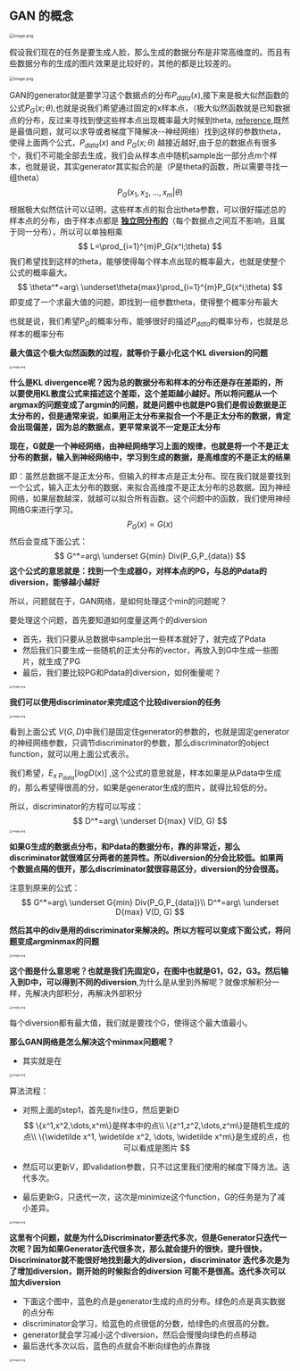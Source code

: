 ## GAN 的概念

<img src="http://ww1.sinaimg.cn/large/005KJzqrly1gliwd2ld2ej30wg0l4nlw.jpg" alt="image.png" style="zoom: 50%;" />



假设我们现在的任务是要生成人脸，那么生成的数据分布是非常高维度的。而且有些数据分布的生成的图片效果是比较好的，其他的都是比较差的。

<img src="http://ww1.sinaimg.cn/large/005KJzqrly1glhi7awtudj30xi0oik7w.jpg" alt="image.png" style="zoom:50%;" />

GAN的generator就是要学习这个数据点的分布$P_{data}(x)$,接下来是极大似然函数的公式$P_G(x;\theta)$,也就是说我们希望通过固定的x样本点，（极大似然函数就是已知数据点的分布，反过来寻找到使这些样本点出现概率最大时候到theta, [reference](https://zhuanlan.zhihu.com/p/26614750),既然是最值问题，就可以求导或者梯度下降解决--神经网络）找到这样的参数theta，使得上面两个公式，$P_{data}(x)$ and $P_G(x;\theta)$ 越接近越好,由于总的数据点有很多个，我们不可能全部去生成，我们会从样本点中随机sample出一部分点m个样本，也就是说，其实generator其实拟合的是（P是theta的函数，所以需要寻找一组theta）
$$
P_G(x_1,x_2,\dots,x_m|\theta)
$$
根据极大似然估计可以证明，这些样本点的拟合出theta参数，可以很好描述总的样本点的分布，由于样本点都是 [**独立同分布的**](https://zhuanlan.zhihu.com/p/52530189)（每个数据点之间互不影响，且属于同一分布），所以可以单独相乘
$$
L=\prod_{i=1}^{m}P_G(x^i;\theta)
$$
我们希望找到这样的theta，能够使得每个样本点出现的概率最大，也就是使整个公式的概率最大。
$$
\theta^*=arg\ \underset\theta{max}\prod_{i=1}^{m}P_G(x^i;\theta)
$$
即变成了一个求最大值的问题，即找到一组参数theta，使得整个概率分布最大

也就是说，我们希望$P_G$的概率分布，能够很好的描述$P_{data}$的概率分布，也就是总样本的概率分布

**最大值这个极大似然函数的过程，就等价于最小化这个KL diversion的问题**

<img src="http://ww1.sinaimg.cn/large/005KJzqrly1glhlusinomj31so17qb29.jpg" alt="image.png" style="zoom: 33%;" />

**什么是KL divergence呢？因为总的数据分布和样本的分布还是存在差距的，所以要使用KL散度公式来描述这个差距，这个差距越小越好。所以将问题从一个argmax的问题变成了argmin的问题，就是问题中也就是PG我们是假设数据是正太分布的，但是通常来说，如果用正太分布来拟合一个不是正太分布的数据，肯定会出现偏差，因为总的数据点，更平常来说不一定是正太分布**

**现在，G就是一个神经网络，由神经网络学习上面的规律，也就是将一个不是正太分布的数据，输入到神经网络中，学习到生成的数据，是高维度的不是正太的结果**

即：虽然总数据不是正太分布，但输入的样本点是正太分布。现在我们就是要找到一个公式，输入正太分布的数据，来拟合高维度不是正太分布的总数据。因为神经网络，如果层数越深，就越可以拟合所有函数。这个问题中的函数，我们使用神经网络G来进行学习。
$$
P_G(x)=G(x)
$$
然后会变成下面公式：
$$
G^*=arg\ \underset G{min} Div(P_G,P_{data})
$$
**这个公式的意思就是：找到一个生成器G，对样本点的PG，与总的Pdata的diversion，能够越小越好**

 所以，问题就在于，GAN网络，是如何处理这个min的问题呢？

要处理这个问题，首先要知道如何度量这两个的diversion

- 首先，我们只要从总数据中sample出一些样本就好了，就完成了Pdata
- 然后我们只要生成一些随机的正太分布的vector，再放入到G中生成一些图片，就生成了PG
- 最后，我们要比较PG和Pdata的diversion，如何衡量呢？

<img src="http://ww1.sinaimg.cn/large/005KJzqrly1glhmljeuyuj31pq16ihdu.jpg" alt="image.png" style="zoom:33%;" />

**我们可以使用discriminator来完成这个比较diversion的任务**

<img src="http://ww1.sinaimg.cn/large/005KJzqrly1glhmq6x32jj31ti188u0x.jpg" alt="image.png" style="zoom:33%;" />

看到上面公式 $V(G,D)$中我们是固定住generator的参数的，也就是固定generator的神经网络参数，只调节discriminator的参数，那么discriminator的object function，就可以用上面公式表示。

我们希望，$E_{x~P_{data}}[logD(x)]$ ,这个公式的意思就是，样本如果是从Pdata中生成的，那么希望得很高的分，如果是generator生成的图片，就得比较低的分。

所以，discriminator的方程可以写成：
$$
D^*=arg\ \underset D{max} V(D, G)
$$
<img src="http://ww1.sinaimg.cn/large/005KJzqrly1glhn13gh8ij31280r61cw.jpg" alt="image.png" style="zoom:33%;" />

**如果G生成的数据点分布，和Pdata的数据分布，靠的非常近，那么discriminator就很难区分两者的差异性。所以diversion的分会比较低。如果两个数据点隔的很开，那么discriminator就很容易区分，diversion的分会很高。**

注意到原来的公式：
$$
G^*=arg\ \underset G{min} Div(P_G,P_{data})\\
D^*=arg\ \underset D{max} V(D, G)
$$

**然后其中的div是用的discriminator来解决的。所以方程可以变成下面公式，将问题变成argminmax的问题**

<img src="http://ww1.sinaimg.cn/large/005KJzqrly1glhnep517lj312q0ps7io.jpg" alt="image.png" style="zoom:33%;" />

**这个图是什么意思呢？也就是我们先固定G，在图中也就是G1，G2，G3。然后输入到D中，可以得到不同的diversion**,为什么是从里到外解呢？就像求解积分一样，先解决内部积分，再解决外部积分

<img src="http://ww1.sinaimg.cn/large/005KJzqrly1glhnotk7pmj310c0ni4cy.jpg" alt="image.png" style="zoom:33%;" />

每个diversion都有最大值，我们就是要找个G，使得这个最大值最小。

**那么GAN网络是怎么解决这个minmax问题呢？**

- 其实就是在

<img src="http://ww1.sinaimg.cn/large/005KJzqrly1glhnsez176j31420ny7l7.jpg" alt="image.png" style="zoom:33%;" />

算法流程：

- 对照上面的step1，首先是fix住G，然后更新D
  $$
  \{x^1,x^2,\dots,x^m\}是样本中的点\\
  \{z^1,z^2,\dots,z^m\}是随机生成的点\\
  \{\widetilde x^1, \widetilde x^2, \dots, \widetilde x^m\}是生成的点，也可以看成是图片
  $$

- 然后可以更新V，即validation参数，只不过这里我们使用的梯度下降方法。迭代多次。
- 最后更新G，只迭代一次，这次是minimize这个function，G的任务是为了减小差异。


<img src="http://ww1.sinaimg.cn/large/005KJzqrly1glhovx0bj6j31ti1d8qv6.jpg" alt="image.png" style="zoom:33%;" />

**这里有个问题，就是为什么Discriminator要迭代多次，但是Generator只迭代一次呢？因为如果Generator迭代很多次，那么就会提升的很快，提升很快，Discriminator就不能很好地找到最大的diversion，discriminator 迭代多次是为了增加diversion，刚开始的时候拟合的diversion 可能不是很高。迭代多次可以加大diversion**

- 下面这个图中，蓝色的点是generator生成的点的分布。绿色的点是真实数据的点分布
- discriminator会学习，给蓝色的点很低的分数，给绿色的点很高的分数。
- generator就会学习减小这个diversion，然后会慢慢向绿色的点移动
- 最后迭代多次以后，蓝色的点就会不断向绿色的点靠拢

<img src="http://ww1.sinaimg.cn/large/005KJzqrly1glhpie0e90j311e0qytrl.jpg" alt="image.png" style="zoom:33%;" />